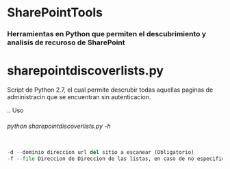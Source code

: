 # SharePointTools

### Herramientas en Python que permiten el descubrimiento y analisis de recuroso de SharePoint 


# sharepointdiscoverlists.py
Script de Python 2.7, el cual permite descrubir todas aquellas paginas de administracin que se encuentran sin autenticacion.

.. Uso

###### python sharepointdiscoverlists.py -h 

```python

-d --dominio direccion url del sitio a escanear (Obligatorio)
-f --file Direccion de Direccion de las listas, en caso de no especificar, se tomaran las que se establecen por defecto.


